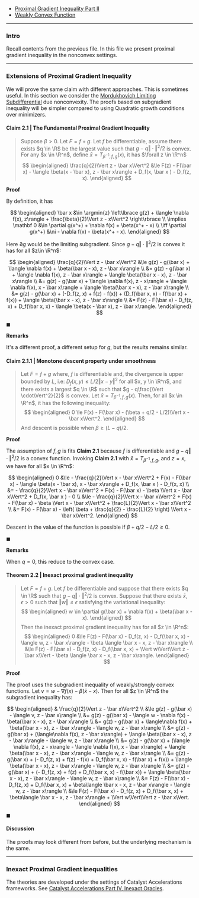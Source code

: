 - [Proximal Gradient Inequality Part II](Proximal%20Gradient%20Inequality%20Part%20II.md)
- [Weakly Convex Function](../Weakly%20Convex%20Function.md)

---
### **Intro**

Recall contents from the previous file. 
In this file we present proximal gradient inequality in the nonconvex settings. 

---
### **Extensions of Proximal Gradient Inequality**

We will prove the same claim with different approaches. 
This is sometimes useful. 
In this section we consider the [Mordukhovich Limiting Subdifferential](AMATH%20516%20Numerical%20Optimizations/Non-Smooth%20Calculus/Limiting%20Subgradient.md) due nonconvexity. 
The proofs based on subgradient inequality will be simpler compared to using Quadratic growth conditions over minimizers. 

#### **Claim 2.1 | The Fundamental Proximal Gradient Inequality**
> Suppose $\beta > 0$. 
> Let $F = f + g$. 
> Let $f$ be differentiable, assume there exists $q \in \R$ be the largest value such that $g - q\Vert \cdot\Vert^2/2$ is convex. 
> For any $x \in \R^n$, define $\bar x = T_{\beta^{-1}, f, g}(x)$, it has $\forall z \in \R^n$
> $$
> \begin{aligned}
>     \frac{q}{2}\Vert z - \bar x\Vert^2 
>     &\le 
>     F(z) - F(\bar x) - \langle \beta(x - \bar x), z - \bar x\rangle 
>     + D_f(x, \bar x ) - D_f(z, x). 
> \end{aligned}
> $$

**Proof**

By definition, it has 

$$
\begin{aligned}
    \bar x &\in \argmin{z} \left\lbrace
        g(z) + \langle \nabla f(x), z\rangle + \frac{\beta}{2}\Vert z - x\Vert^2
    \right\rbrace
    \\
    \implies
    \mathbf 0 
    &\in \partial g(x^+) + \nabla f(x) + \beta(x^+ - x)
    \\
    \iff 
    \partial g(x^+) &\ni
    - \nabla f(x) - \beta(x^+ - x). 
\end{aligned}
$$

Here $\partial g$ would be the limiting subgradient. 
Since $g - q \Vert \cdot\Vert^2/2$ is convex it has for all $z\in \R^n$: 

$$
\begin{aligned}
    \frac{q}{2}\Vert z - \bar x\Vert^2 
    &\le 
    g(z) - g(\bar x) + \langle \nabla f(x) + \beta(\bar x - x), z - \bar x\rangle
    \\
    &= 
    g(z) - g(\bar x) + \langle \nabla f(x), z - \bar x\rangle + \langle \beta(\bar x - x), z - \bar x\rangle
    \\
    &= g(z) - g(\bar x) + \langle \nabla f(x), z - x\rangle
    + \langle \nabla f(x), x - \bar x\rangle
    + \langle \beta(\bar x - x), z - \bar x\rangle
    \\
    &= 
    g(z) - g(\bar x) 
    + (-D_f(z, x) + f(z) - f(x))
    + (D_f(\bar x, x) - f(\bar x) + f(x))
    + \langle \beta(\bar x - x), z - \bar x\rangle
    \\
    &= F(z) - F(\bar x) - D_f(z, x) + D_f(\bar x, x) 
    - \langle \beta(x - \bar x), z - \bar x\rangle. 
\end{aligned}
$$

$\blacksquare$

**Remarks**

It's a different proof, a different setup for $g$, but the results remains similar. 


#### **Claim 2.1.1 | Monotone descent property under smoothness**
> Let $F = f + g$ where, $f$ is differentiable and, the divergence is upper bounded by $L$, i.e: $D_f(x, y) \le L/2 \Vert x - y\Vert^2$ for all $x, y \in \R^n$, and there exists a largest $q \in \R$ such that $g - q\frac{\Vert \cdot\Vert^2}{2}$ is convex. 
> Let $\bar x = T_{\beta^{-1}, f, g}(x)$. 
> Then, for all $x \in \R^n$, it has the following inequality: 
> $$
> \begin{aligned}
>     0 \le F(x) - F(\bar x) - (\beta + q/2 - L/2)\Vert x - \bar x\Vert^2. 
> \end{aligned}
> $$
> And descent is possible when $\beta \ge (L - q)/2$. 

**Proof**

The assumption of $f, g$ is fits **Claim 2.1** because $f$ is differentiable and $g - q\Vert \cdot\Vert^2/2$ is a convex function. 
Invoking **Claim 2.1** with $\bar x = T_{\beta^{-1}, f, g}$, and $z = x$, we have for all $x \in \R^n$: 

$$
\begin{aligned}
    0 &\le 
    - \frac{q}{2}\Vert x - \bar x\Vert^2 + 
    F(x) - F(\bar x) - \langle \beta(x - \bar x), x - \bar x\rangle 
    + D_f(x, \bar x ) - D_f(x, x)
    \\
    &= 
    - \frac{q}{2}\Vert x - \bar x\Vert^2 + 
    F(x) - F(\bar x) - \beta \Vert x - \bar x\Vert^2
    + D_f(x, \bar x ) - 0
    \\
    &\le
    - \frac{q}{2}\Vert x - \bar x\Vert^2 + 
    F(x) - F(\bar x) - \beta \Vert x - \bar x\Vert^2
    + \frac{L}{2}\Vert x - \bar x\Vert^2 
    \\
    &= F(x) - F(\bar x) - \left(
        \beta + \frac{q}{2} - \frac{L}{2}
    \right) \Vert x - \bar x\Vert^2. 
\end{aligned}
$$

Descent in the value of the function is possible if $\beta + q/2 - L/2 \ge 0$. 

$\blacksquare$

**Remarks**

When $q = 0$, this reduce to the convex case. 


#### **Theorem 2.2 | Inexact proximal gradient inequality**
> Let $F = f + g$. Let $f$ be differentiable and suppose that there exists $q \in \R$ such that $g - q \Vert \cdot\Vert^2/2$ is convex. 
> Suppose that there exists $\bar x$, $\epsilon > 0$ such that $\Vert w\Vert \le \epsilon$ satisfying the variational inequality: 
> $$
> \begin{aligned}
>     w \in \partial g(\bar x) + \nabla f(x) + \beta(\bar x - x). 
> \end{aligned}
> $$
> Then the inexact proximal gradient inequality has for all $z \in \R^n$: 
> $$
> \begin{aligned}
>     0 &\le 
>     F(z) - F(\bar x) - D_f(z, x) - D_f(\bar x, x) 
>     - \langle w, z - \bar x\rangle - \beta \langle \bar x - x, z - \bar x\rangle 
>     \\
>     &\le 
>     F(z) - F(\bar x) - D_f(z, x) - D_f(\bar x, x) 
>     + \Vert w\Vert\Vert z - \bar x\Vert
>     - \beta \langle \bar x - x, z - \bar x\rangle. 
> \end{aligned}
> $$


**Proof**

The proof uses the subgradient inequality of weakly/strongly convex functions. 
Let $v = w - \nabla f(x) - \beta(\bar x - x)$. 
Then for all $z \in \R^n$ the subgradient inequality has: 

$$
\begin{aligned}
    & \frac{q}{2}\Vert z - \bar x\Vert^2
    \\
    &\le 
    g(z) - g(\bar x) - \langle v, z - \bar x\rangle
    \\
    &= 
    g(z) - g(\bar x) - \langle w - \nabla f(x) - \beta(\bar x - x), z - \bar x\rangle
    \\
    &= 
    g(z) - g(\bar x) + \langle\nabla f(x) + \beta(\bar x - x), z - \bar x\rangle
    - \langle w, z - \bar x\rangle
    \\
    &= 
    g(z) - g(\bar x) + (\langle\nabla f(x), z - \bar x\rangle) 
    + \langle \beta(\bar x - x), z - \bar x\rangle
    - \langle w, z - \bar x\rangle
    \\
    &= 
    g(z) - g(\bar x) + (\langle \nabla f(x), z - x\rangle - \langle \nabla f(x), x - \bar x\rangle) 
    + \langle \beta(\bar x - x), z - \bar x\rangle
    - \langle w, z - \bar x\rangle
    \\
    &= 
    g(z) - g(\bar x) + 
    (- D_f(z, x) + f(z) - f(x) + D_f(\bar x, x) - f(\bar x) + f(x)) 
    + \langle \beta(\bar x - x), z - \bar x\rangle
    - \langle w, z - \bar x\rangle
    \\
    &= 
    g(z) - g(\bar x) + 
    (- D_f(z, x) + f(z) + D_f(\bar x, x) - f(\bar x)) 
    + \langle \beta(\bar x - x), z - \bar x\rangle
    - \langle w, z - \bar x\rangle
    \\
    &= 
    F(z) - F(\bar x)
    - D_f(z, x) + D_f(\bar x, x)
    + \beta\langle \bar x - x, z - \bar x\rangle
    - \langle w, z - \bar x\rangle
    \\
    &\le 
    F(z) - F(\bar x)
    - D_f(z, x) + D_f(\bar x, x)
    + \beta\langle \bar x - x, z - \bar x\rangle
    + \Vert w\Vert\Vert z - \bar x\Vert. 
\end{aligned}
$$

$\blacksquare$

#### **Discussion**

The proofs may look different from before, but the underlying mechanism is the same. 

---
### **Inexact Proximal Gradient inequalities**

The theories are developed under the settings of Catalyst Accelerations frameworks. 
See [Catalyst Accelerations Part IV, Inexact Oracles](../../MATH%20602%20Nesterov%20Acceleration/Catalyst%20Accelerations%20Part%20IV,%20Inexact%20Oracles.md). 
